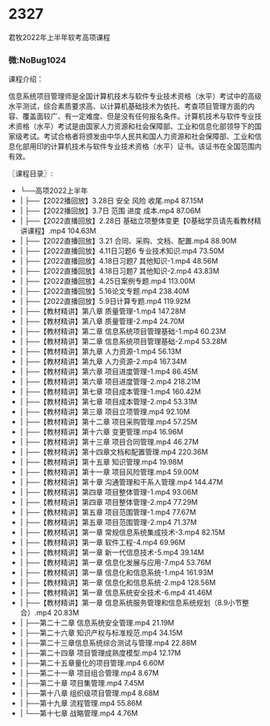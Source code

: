 # 2327
君牧2022年上半年软考高项课程
### 微:NoBug1024 


课程介绍：

信息系统项目管理师是全国计算机技术与软件专业技术资格（水平）考试中的高级水平测试，综合素质要求高、以计算机基础技术为依托、考查项目管理方面的内容、覆盖面较广、有一定难度、但是没有任何报名条件。计算机技术与软件专业技术资格（水平）考试是由国家人力资源和社会保障部、工业和信息化部领导下的国家级考试。考试合格者将颁发由中华人民共和国人力资源和社会保障部、工业和信息化部用印的计算机技术与软件专业技术资格（水平）证书。该证书在全国范围内有效。

〖课程目录〗:

- └──高项2022上半年  
- |   ├──【2022播回放】3.28日 安全 风险 收尾.mp4  87.15M
- |   ├──【2022播回放】3.7日 范围 进度 成本.mp4  87.06M
- |   ├──【2022直播回放】2.28日 基础立项整体变更【0基础学员请先看教材精讲课程】.mp4  104.63M
- |   ├──【2022直播回放】3.21 合同、采购、文档、配置.mp4  88.90M
- |   ├──【2022直播回放】4.11日习题6 专业技术知识.mp4  73.50M
- |   ├──【2022直播回放】4.18日习题7 其他知识-1.mp4  48.56M
- |   ├──【2022直播回放】4.18日习题7 其他知识-2.mp4  43.83M
- |   ├──【2022直播回放】4.25日案例专题.mp4  113.00M
- |   ├──【2022直播回放】5.16论文专题.mp4  238.40M
- |   ├──【2022直播回放】5.9日计算专题.mp4  119.92M
- |   ├──【教材精讲】第八章 质量管理-1.mp4  147.28M
- |   ├──【教材精讲】第八章 质量管理-2.mp4  24.70M
- |   ├──【教材精讲】第二章 信息系统项目管理基础-1.mp4  60.23M
- |   ├──【教材精讲】第二章 信息系统项目管理基础-2.mp4  53.28M
- |   ├──【教材精讲】第九章 人力资源-1.mp4  56.13M
- |   ├──【教材精讲】第九章 人力资源-2.mp4  167.34M
- |   ├──【教材精讲】第六章 项目进度管理-1.mp4  86.45M
- |   ├──【教材精讲】第六章 项目进度管理-2.mp4  218.21M
- |   ├──【教材精讲】第七章 项目成本管理-1.mp4  160.42M
- |   ├──【教材精讲】第七章 项目成本管理-2.mp4  53.31M
- |   ├──【教材精讲】第三章 项目立项管理.mp4  92.10M
- |   ├──【教材精讲】第十二章 项目采购管理.mp4  57.25M
- |   ├──【教材精讲】第十六章 变更管理.mp4  16.96M
- |   ├──【教材精讲】第十三章 项目合同管理.mp4  46.27M
- |   ├──【教材精讲】第十四章文档和配置管理.mp4  220.36M
- |   ├──【教材精讲】第十五章 知识管理.mp4  19.98M
- |   ├──【教材精讲】第十一章 项目风险管理.mp4  59.00M
- |   ├──【教材精讲】第十章 沟通管理和干系人管理.mp4  144.47M
- |   ├──【教材精讲】第四章 项目整体管理-1.mp4  93.06M
- |   ├──【教材精讲】第四章 项目整体管理-2.mp4  77.29M
- |   ├──【教材精讲】第五章 项目范围管理-1.mp4  77.67M
- |   ├──【教材精讲】第五章 项目范围管理-2.mp4  71.37M
- |   ├──【教材精讲】第一章 常规信息系统集成技术-3.mp4  82.15M
- |   ├──【教材精讲】第一章 软件工程-4.mp4  69.96M
- |   ├──【教材精讲】第一章 新一代信息技术-5.mp4  39.14M
- |   ├──【教材精讲】第一章 信息化发展与应用-7.mp4  53.76M
- |   ├──【教材精讲】第一章 信息化和信息系统-1.mp4  161.93M
- |   ├──【教材精讲】第一章 信息化和信息系统-2.mp4  128.56M
- |   ├──【教材精讲】第一章 信息系统安全技术-6.mp4  41.46M
- |   ├──【教材精讲】第一章 信息系统服务管理和信息系统规划（8.9小节整合）.mp4  20.83M
- |   ├──第二十二章 信息系统安全管理.mp4  21.19M
- |   ├──第二十六章 知识产权与标准规范.mp4  34.15M
- |   ├──第二十三章信息系统综合测试与管理.mp4  22.88M
- |   ├──第二十四章 项目管理成熟度模型.mp4  12.17M
- |   ├──第二十五章量化的项目管理.mp4  6.60M
- |   ├──第二十一章 项目组合管理.mp4  8.67M
- |   ├──第二十章 项目集管理.mp4  7.45M
- |   ├──第十八章 组织级项目管理.mp4  8.68M
- |   ├──第十九章 流程管理.mp4  55.86M
- |   └──第十七章 战略管理.mp4  4.76M
